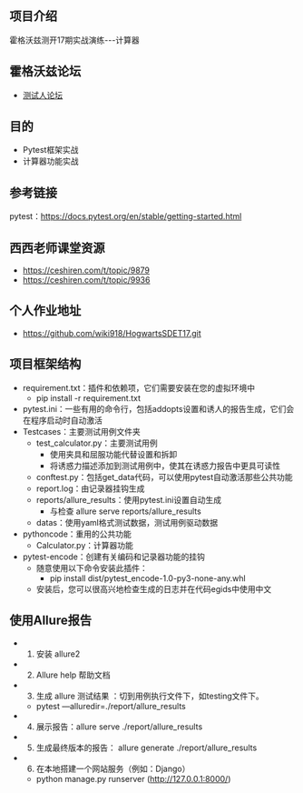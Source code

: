 ## 项目介绍
霍格沃兹测开17期实战演练---计算器

## 霍格沃兹论坛
- [测试人论坛](https://ceshiren.com/)

## 目的
- Pytest框架实战
- 计算器功能实战

## 参考链接
pytest：https://docs.pytest.org/en/stable/getting-started.html

## 西西老师课堂资源
- https://ceshiren.com/t/topic/9879
- https://ceshiren.com/t/topic/9936

## 个人作业地址
- https://github.com/wiki918/HogwartsSDET17.git

## 项目框架结构
- requirement.txt：插件和依赖项，它们需要安装在您的虚拟环境中
    - pip install -r requirement.txt
- pytest.ini：一些有用的命令行，包括addopts设置和诱人的报告生成，它们会在程序启动时自动激活
- Testcases：主要测试用例文件夹 
  - test_calculator.py：主要测试用例
    - 使用夹具和屈服功能代替设置和拆卸
    - 将诱惑力描述添加到测试用例中，使其在诱惑力报告中更具可读性 
  - conftest.py：包括get_data代码，可以使用pytest自动激活那些公共功能
  - report.log：由记录器挂钩生成
  - reports/allure_results：使用pytest.ini设置自动生成
    - 与检查 allure serve reports/allure_results
  - datas：使用yaml格式测试数据，测试用例驱动数据
- pythoncode：重用的公共功能
  - Calculator.py：计算器功能
- pytest-encode：创建有关编码和记录器功能的挂钩
  - 随意使用以下命令安装此插件：
    - pip install dist/pytest_encode-1.0-py3-none-any.whl
  - 安装后，您可以很高兴地检查生成的日志并在代码egids中使用中文
  
## 使用Allure报告
- 1. 安装 allure2
- 2. Allure help  帮助文档 
- 3. 生成 allure 测试结果 ：切到用例执行文件下，如testing文件下。
  - pytest —alluredir=./report/allure_results
- 4. 展示报告：allure serve ./report/allure_results
- 5. 生成最终版本的报告：   allure generate ./report/allure_results
- 6. 在本地搭建一个网站服务（例如：Django）
  - python manage.py runserver  (http://127.0.0.1:8000/)